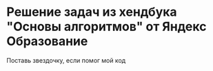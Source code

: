 # Решение задач из хендбука "Основы алгоритмов" от Яндекс Образование

Поставь звездочку, если помог мой код
